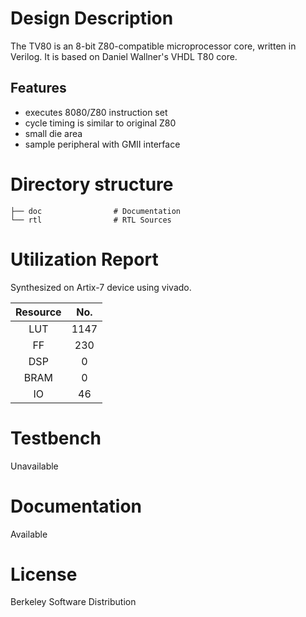 # Design Description

The TV80 is an 8-bit Z80-compatible microprocessor core, written in Verilog. It is based on Daniel Wallner's VHDL T80 core.

## Features

- executes 8080/Z80 instruction set
- cycle timing is similar to original Z80
- small die area
- sample peripheral with GMII interface

# Directory structure

    ├── doc                # Documentation
    └── rtl                # RTL Sources

# Utilization Report
Synthesized on Artix-7 device using vivado.

|Resource| No.|
|:---:|:---:|
|LUT|1147|
|FF|230|
|DSP|0|
|BRAM|0|
|IO|46|

# Testbench
Unavailable

# Documentation
Available

# License
Berkeley Software Distribution
